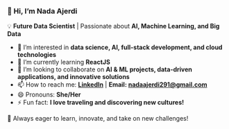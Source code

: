 ### 👋 Hi, I’m Nada Ajerdi
💡 **Future Data Scientist** | Passionate about **AI, Machine Learning, and Big Data**  

- 👀 I’m interested in **data science, AI, full-stack development, and cloud technologies**  
- 🌱 I’m currently learning **ReactJS**  
- 💞️ I’m looking to collaborate on **AI & ML projects, data-driven applications, and innovative solutions**  
- 📫 How to reach me: **[LinkedIn](https://www.linkedin.com/in/nada-ajerdi-b7b36a255/)** | **Email: nadaajerdi291@gmail.com**  
- 😄 Pronouns: **She/Her**  
- ⚡ Fun fact: **I love traveling and discovering new cultures!**  

🚀 Always eager to learn, innovate, and take on new challenges!  
